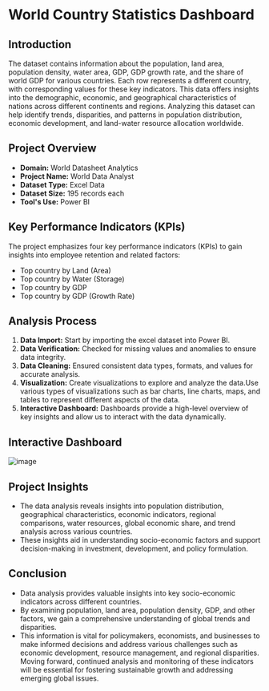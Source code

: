 # World Country Statistics Dashboard

## Introduction
The dataset contains information about the population, land area, population density, water area, GDP, GDP growth rate, and the share of world GDP for various countries. Each row represents a different country, with corresponding values for these key indicators. This data offers insights into the demographic, economic, and geographical characteristics of nations across different continents and regions. Analyzing this dataset can help identify trends, disparities, and patterns in population distribution, economic development, and land-water resource allocation worldwide.

## Project Overview
- **Domain:** World Datasheet Analytics
- **Project Name:** World Data Analyst
- **Dataset Type:** Excel Data
- **Dataset Size:** 195 records each
- **Tool's Use:** Power BI

## Key Performance Indicators (KPIs)
The project emphasizes four key performance indicators (KPIs) to gain insights into employee retention and related factors:

- Top country by Land (Area)
- Top country by Water (Storage)
- Top country by GDP
- Top country by GDP (Growth Rate)


## Analysis Process

1. **Data Import:** Start by importing the excel dataset into Power BI.
1. **Data Verification:** Checked for missing values and anomalies to ensure data integrity.
2. **Data Cleaning:** Ensured consistent data types, formats, and values for accurate analysis.
3. **Visualization:** Create visualizations to explore and analyze the data.Use various types of visualizations such as bar charts, line charts, maps, and tables to represent different aspects of the data.
4. **Interactive Dashboard:** Dashboards provide a high-level overview of key insights and allow us to interact with the data dynamically.

## Interactive Dashboard
![image](https://github.com/Harmanprits/-World-Country-Statistics-Dashboard/assets/142983120/1e27c07f-4f6f-4c6e-9454-32f5cfec3c0e)

## Project Insights

- The data analysis reveals insights into population distribution, geographical characteristics, economic indicators, regional comparisons, water resources, global economic share, and trend analysis across various countries.
- These insights aid in understanding socio-economic factors and support decision-making in investment, development, and policy formulation.

## Conclusion

- Data analysis provides valuable insights into key socio-economic indicators across different countries.
- By examining population, land area, population density, GDP, and other factors, we gain a comprehensive understanding of global trends and disparities.
- This information is vital for policymakers, economists, and businesses to make informed decisions and address various challenges such as economic development, resource management, and regional disparities. Moving forward, continued analysis and monitoring of these indicators will be essential for fostering sustainable growth and addressing emerging global issues.
